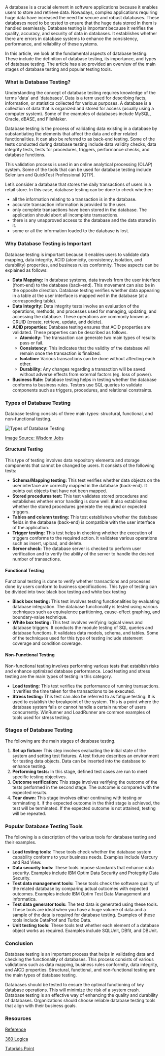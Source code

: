 A database is a crucial element in software applications because it enables users to store and retrieve data. Nowadays, complex applications requiring huge data have increased the need for secure and robust databases. These databases need to be tested to ensure that the huge data stored in them is handled seamlessly. Database testing is important because it verifies the quality, accuracy, and security of data in databases. It establishes whether there are errors in database systems to enhance the consistency, performance, and reliability of these systems. 

In this article, we look at the fundamental aspects of database testing. These include the definition of database testing, its importance, and types of database testing. The article has also provided an overview of the main stages of database testing and popular testing tools.

### What is Database Testing?
Understanding the concept of database testing requires knowledge of the terms 'data' and 'databases'. Data is a term used for describing facts, information, or statistics collected for various purposes. A database is a collection of data that is organized and stored for access (usually using a computer system). Some of the examples of databases include MySQL, Oracle, dBASE, and FileMaker. 

Database testing is the process of validating data existing in a database by substantiating the elements that affect the data and other related functionalities. It can also be referred to as back-end testing. Some of the tests conducted during database testing include data validity checks, data integrity tests, tests for procedures, triggers, performance checks, and database functions.

This validation process is used in an online analytical processing (OLAP) system. Some of the tools that can be used for database testing include Selenium and QuickTest Professional (QTP). 

Let’s consider a database that stores the daily transactions of users in a retail store. In this case, database testing can be done to check whether:
* all the information relating to a transaction is in the database. 
* accurate transaction information is provided to the user.
* only complete transactions have been stored in the database. The application should abort all incomplete transactions.
* there is any unapproved access to the database and the data stored in it. 
* some or all the information loaded to the database is lost.

### Why Database Testing is Important
Database testing is important because it enables users to validate data mapping, data integrity, ACID (atomicity, consistency, isolation, and durability) properties, and business rules conformity. These aspects can be explained as follows:
* **Data Mapping:** In database systems, data travels from the user interface (front-end) to the database (back-end). This movement can also be in the opposite direction. Database testing verifies whether data appearing in a table at the user interface is mapped well in the database (at a corresponding table).
* **Data Integrity:** Data integrity tests involve an evaluation of the operations, methods, and processes used for managing, updating, and accessing the database. These operations are commonly known as CRUID (create, retrieve, update, and delete).
* **ACID properties:** Database testing ensures that ACID properties are validated. These properties can be described as follows.
    * **Atomicity:** The transaction can generate two main types of results: pass or fail.
    * **Consistency:** This indicates that the validity of the database will remain once the transaction is finalized.
    * **Isolation:** Various transactions can be done without affecting each other. 
    * **Durability:** Any changes regarding a transaction will be saved without adverse effects from external factors (eg. loss of power). 
* **Business Rule:** Database testing helps in testing whether the database conforms to business rules. Testers use SQL queries to validate components such as triggers, procedures, and relational constraints. 
  
### Types of Database Testing
Database testing consists of three main types: structural, functional, and non-functional testing. 

![Types of Database Testing](/engineering-education/an-overview-of-database-testing/types-of-database-testing.jpg)

[Image Source: Wisdom Jobs](https://www.wisdomjobs.com/userfiles/testingtypes.PNG)

#### Structural Testing
This type of testing involves data repository elements and storage components that cannot be changed by users. It consists of the following tests:
* **Schema/Mapping testing:** This test verifies whether data objects on the user interface are correctly mapped in the database (back-end). It points out objects that have not been mapped. 
* **Stored procedures test:** This test validates stored procedures and establishes whether error handling is done well. It also establishes whether the stored procedures generate the required or expected triggers. 
* **Tables and column testing:** This test establishes whether the database fields in the database (back-end) is compatible with the user interface of the application. 
* **Trigger testing:** This test helps in checking whether the execution of triggers conforms to the required action. It validates various operations such as insert, upload, and delete. 
* **Server check:** The database server is checked to perform user verification and to verify the ability of the server to handle the desired number of transactions. 
  
#### Functional Testing
Functional testing is done to verify whether transactions and processes done by users conform to business specifications. This type of testing can be divided into two: black box testing and white box testing
* **Black box testing:** This test involves testing functionalities by evaluating database integration. The database functionality is tested using various techniques such as equivalence partitioning, cause-effect graphing, and boundary-value technique. 
* **White box testing:** This test involves verifying logical views and database triggers. It conducts the module testing of SQL queries and database functions. It validates data models, schema, and tables. Some of the techniques used for this type of testing include statement coverage and condition coverage. 

#### Non-Functional Testing
Non-functional testing involves performing various tests that establish risks and enhance optimized database performance. Load testing and stress testing are the main types of testing in this category.
* **Load testing:** This test verifies the performance of running transactions. It verifies the time taken for the transactions to be executed. 
* **Stress testing:** This test can also be referred to as fatigue testing. It is used to establish the breakpoint of the system. This is a point where the database system fails or cannot handle a certain number of users concurrently. WinRunner and LoadRunner are common examples of tools used for stress testing. 
  
### Stages of Database Testing
The following are the main stages of database testing.
1. **Set up fixture:** This step involves evaluating the initial state of the system and setting test fixtures. A test fixture describes an environment for testing data objects. Data can be inserted into the database to enhance testing.
2. **Performing tests:** In this stage, defined test cases are run to meet specific testing objectives. 
3. **Outcome verification:** This stage involves verifying the outcome of the tests performed in the second stage. The outcome is compared with the expected results. 
4. **Tear down:** This stage involves either continuing with testing or terminating it. If the expected outcome in the third stage is achieved, the test will be terminated. If the expected outcome is not attained, testing will be repeated. 
   
### Popular Database Testing Tools
The following is a description of the various tools for database testing and their examples. 
* **Load testing tools:** These tools check whether the database system capability conforms to your business needs. Examples include Mercury and Rad View.
* **Data security tools:** These tools impose standards that enhance data security. Examples include IBM Optim Data Security and Protegrity Data Security. 
* **Test data management tools:** These tools check the software quality of the related database by comparing actual outcomes with expected outcomes. Examples include IBM Optim Test Data Management and Informatica.
* **Test data generator tools:** The test data is generated using these tools. These tools are ideal when you have a huge volume of data and a sample of the data is required for database testing. Examples of these tools include DataProf and Turbo Data. 
* **Unit testing tools:** These tools test whether each element of a database object works as required. Examples include SQLUnit, DBfit, and DBUnit. 
  
### Conclusion
Database testing is an important process that helps in validating data and checking the functionality of databases. This process consists of various validations such as data mapping, business rules conformity, data integrity, and AICD properties. Structural, functional, and non-functional testing are the main types of database testing. 

Databases should be tested to ensure the optimal functioning of key database operations. This will minimize the risk of a system crash. Database testing is an effective way of enhancing the quality and durability of databases. Organizations should choose reliable database testing tools that align with their business goals. 

### Resources 

[Reference](https://www.reference.com/world-view/databases-important-f0fe51a39eb47be0)

[360 Logica](https://www.360logica.com/blog/what-is-database-testing/)

[Tutorials Point](https://www.tutorialspoint.com/database_testing/database_testing_scenarios.htm)


